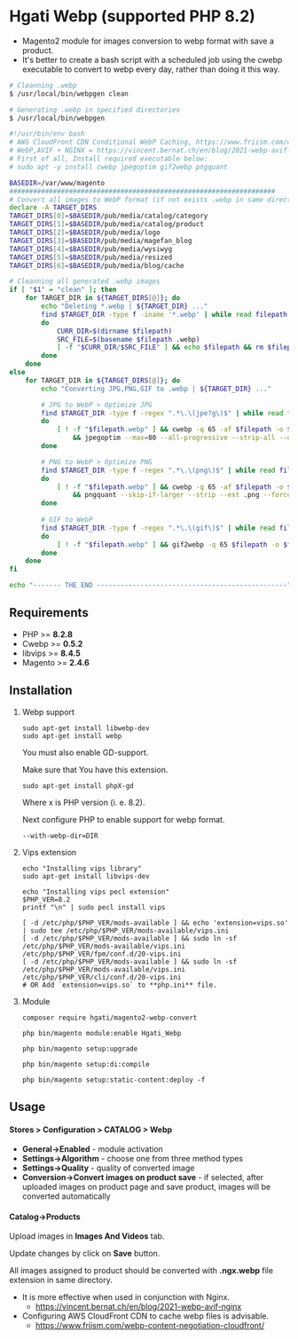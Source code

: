 # Hgati Webp (supported PHP 8.2)

- Magento2 module for images conversion to webp format with save a product.
- It's better to create a bash script with a scheduled job using the cwebp executable to convert to webp every day, rather than doing it this way.

```bash
# Cleanning .webp
$ /usr/local/bin/webpgen clean

# Generating .webp in specified directories
$ /usr/local/bin/webpgen
```

```bash
#!/usr/bin/env bash
# AWS CloudFront CDN Conditional WebP Caching, https://www.friism.com/webp-content-negotiation-cloudfront/
# WebP,AVIF + NGINX = https://vincent.bernat.ch/en/blog/2021-webp-avif-nginx
# First of all, Install required executable below:
# sudo apt -y install cwebp jpegoptim gif2webp pngquant

BASEDIR=/var/www/magento
###################################################################
# Convert all images to WebP format (if not exists .webp in same directory)
declare -A TARGET_DIRS
TARGET_DIRS[0]=$BASEDIR/pub/media/catalog/category
TARGET_DIRS[1]=$BASEDIR/pub/media/catalog/product
TARGET_DIRS[2]=$BASEDIR/pub/media/logo
TARGET_DIRS[3]=$BASEDIR/pub/media/magefan_blog
TARGET_DIRS[4]=$BASEDIR/pub/media/wysiwyg
TARGET_DIRS[5]=$BASEDIR/pub/media/resized
TARGET_DIRS[6]=$BASEDIR/pub/media/blog/cache

# Cleanning all generated .webp images
if [ "$1" = "clean" ]; then
	for TARGET_DIR in ${TARGET_DIRS[@]}; do
		echo "Deleting *.webp | ${TARGET_DIR} ..."
		find $TARGET_DIR -type f -iname '*.webp' | while read filepath
		do
			CURR_DIR=$(dirname $filepath)
			SRC_FILE=$(basename $filepath .webp)
			[ -f "$CURR_DIR/$SRC_FILE" ] && echo $filepath && rm $filepath
		done
	done
else
	for TARGET_DIR in ${TARGET_DIRS[@]}; do
		echo "Converting JPG,PNG,GIF to .webp | ${TARGET_DIR} ..."

		# JPG to WebP > Optimize JPG
		find $TARGET_DIR -type f -regex ".*\.\(jpe?g\)$" | while read filepath
		do 
			[ ! -f "$filepath.webp" ] && cwebp -q 65 -af $filepath -o $filepath.webp -quiet \
				&& jpegoptim --max=80 --all-progressive --strip-all --quiet $filepath
		done

		# PNG to WebP > Optimize PNG
		find $TARGET_DIR -type f -regex ".*\.\(png\)$" | while read filepath
		do 
			[ ! -f "$filepath.webp" ] && cwebp -q 65 -af $filepath -o $filepath.webp -quiet \
				&& pngquant --skip-if-larger --strip --ext .png --force -- $filepath
		done
		
		# GIF to WebP
		find $TARGET_DIR -type f -regex ".*\.\(gif\)$" | while read filepath
		do 
			[ ! -f "$filepath.webp" ] && gif2webp -q 65 $filepath -o $filepath.webp -quiet
		done
	done
fi

echo "------- THE END ------------------------------------------------"
```

## Requirements

* PHP >= **8.2.8**
* Cwebp >= **0.5.2**
* libvips >= **8.4.5**
* Magento >= **2.4.6**

## Installation

1. Webp support

    ```shell script
    sudo apt-get install libwebp-dev
    sudo apt-get install webp
    ```
   
   You must also enable GD-support.
   
   Make sure that You have this extension.
   
    ```shell script
   sudo apt-get install phpX-gd
   ```
   
   Where x is PHP version (i. e. 8.2).
   
   Next configure PHP to enable support for webp format.
   
    ```shell script
    --with-webp-dir=DIR
    ```   
   
2. Vips extension

    ```shell script
    echo "Installing vips library"
    sudo apt-get install libvips-dev
    
    echo "Installing vips pecl extension"
    $PHP_VER=8.2
    printf "\n" | sudo pecl install vips
    
    [ -d /etc/php/$PHP_VER/mods-available ] && echo 'extension=vips.so' | sudo tee /etc/php/$PHP_VER/mods-available/vips.ini
    [ -d /etc/php/$PHP_VER/mods-available ] && sudo ln -sf /etc/php/$PHP_VER/mods-available/vips.ini /etc/php/$PHP_VER/fpm/conf.d/20-vips.ini
    [ -d /etc/php/$PHP_VER/mods-available ] && sudo ln -sf /etc/php/$PHP_VER/mods-available/vips.ini /etc/php/$PHP_VER/cli/conf.d/20-vips.ini
    # OR Add `extension=vips.so` to **php.ini** file.
    ```

3. Module

    ```shell  
    composer require hgati/magento2-webp-convert
    
    php bin/magento module:enable Hgati_Webp
    
    php bin/magento setup:upgrade
    
    php bin/magento setup:di:compile
    
    php bin/magento setup:static-content:deploy -f
    ```

## Usage

#### **Stores > Configuration > CATALOG > Webp**

* **General->Enabled** - module activation
* **Settings->Algorithm** - choose one from three method types 
* **Settings->Quality** - quality of converted image
* **Conversion->Convert images on product save** - if selected,
 after uploaded images on product page and save product, images will be converted automatically
 
#### Catalog->Products

Upload images in **Images And Videos** tab.

Update changes by click on **Save** button.

All images assigned to product should be converted with **.ngx.webp** file extension in same directory.

- It is more effective when used in conjunction with Nginx.
    - https://vincent.bernat.ch/en/blog/2021-webp-avif-nginx
- Configuring AWS CloudFront CDN to cache webp files is advisable.
    - https://www.friism.com/webp-content-negotiation-cloudfront/

